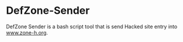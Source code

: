 # DefZone-Sender
DefZone Sender is a bash script tool that is send Hacked site entry into www.zone-h.org.
